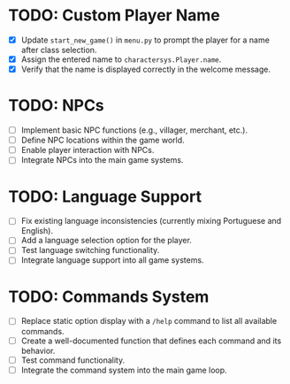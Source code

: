 # TODO: Custom Player Name

- [x] Update `start_new_game()` in `menu.py` to prompt the player for a name after class selection.
- [x] Assign the entered name to `charactersys.Player.name`.
- [x] Verify that the name is displayed correctly in the welcome message.

# TODO: NPCs

- [ ] Implement basic NPC functions (e.g., villager, merchant, etc.).
- [ ] Define NPC locations within the game world.
- [ ] Enable player interaction with NPCs.
- [ ] Integrate NPCs into the main game systems.

# TODO: Language Support

- [ ] Fix existing language inconsistencies (currently mixing Portuguese and English).
- [ ] Add a language selection option for the player.
- [ ] Test language switching functionality.
- [ ] Integrate language support into all game systems.

# TODO: Commands System

- [ ] Replace static option display with a `/help` command to list all available commands.
- [ ] Create a well-documented function that defines each command and its behavior.
- [ ] Test command functionality.
- [ ] Integrate the command system into the main game loop.